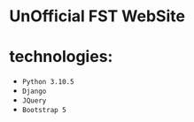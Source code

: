 ﻿# UnOfficial FST WebSite
 # technologies:
   - `Python 3.10.5`
   - `Django`
   - `JQuery`
   - `Bootstrap 5`
   
